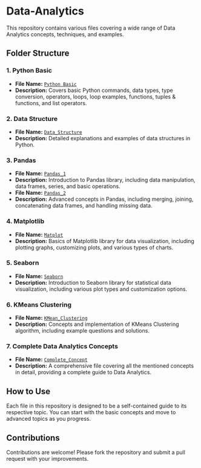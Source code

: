 # Data-Analytics

This repository contains various files covering a wide range of Data Analytics concepts, techniques, and examples.

## Folder Structure

### 1. Python Basic
- **File Name:** [`Python Basic`](https://github.com/M-Muntazer-Mehdi/Data-Analytics/blob/main/Python_Basics.ipynb)
- **Description:** Covers basic Python commands, data types, type conversion, operators, loops, loop examples, functions, tuples & functions, and list operators.

### 2. Data Structure
- **File Name:** [`Data_Structure`](https://github.com/M-Muntazer-Mehdi/Data-Analytics/blob/main/Data_Structures.ipynb)
- **Description:** Detailed explanations and examples of data structures in Python.

### 3. Pandas
- **File Name:** [`Pandas_1`](https://github.com/M-Muntazer-Mehdi/Data-Analytics/blob/main/Pandas_I.ipynb)
- **Description:** Introduction to Pandas library, including data manipulation, data frames, series, and basic operations.
- **File Name:** [`Pandas_2`](https://github.com/M-Muntazer-Mehdi/Data-Analytics/blob/main/Pandas_II.ipynb)
- **Description:** Advanced concepts in Pandas, including merging, joining, concatenating data frames, and handling missing data.

### 4. Matplotlib
- **File Name:** [`Matplot`](https://github.com/M-Muntazer-Mehdi/Data-Analytics/blob/main/Matplot.ipynb)
- **Description:** Basics of Matplotlib library for data visualization, including plotting graphs, customizing plots, and various types of charts.

### 5. Seaborn
- **File Name:** [`Seaborn`](https://github.com/M-Muntazer-Mehdi/Data-Analytics/blob/main/Seaborn.ipynb)
- **Description:** Introduction to Seaborn library for statistical data visualization, including various plot types and customization options.

### 6. KMeans Clustering
- **File Name:** [`KMean_Clustering`](https://github.com/M-Muntazer-Mehdi/Data-Analytics/blob/main/K-mean_Clustering.ipynb)
- **Description:** Concepts and implementation of KMeans Clustering algorithm, including example questions and solutions.

### 7. Complete Data Analytics Concepts
- **File Name:** [`Complete_Concept`](https://github.com/M-Muntazer-Mehdi/Data-Analytics/blob/main/Data_Analytics_Concepts_Complete.ipynb)
- **Description:** A comprehensive file covering all the mentioned concepts in detail, providing a complete guide to Data Analytics.

## How to Use

Each file in this repository is designed to be a self-contained guide to its respective topic. You can start with the basic concepts and move to advanced topics as you progress.

## Contributions

Contributions are welcome! Please fork the repository and submit a pull request with your improvements.

